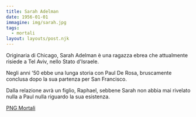 ```yaml
---
title: Sarah Adelman
date: 1956-01-01
immagine: img/sarah.jpg
tags:
  - mortali
layout: layouts/post.njk
---
```


Originaria di Chicago, Sarah Adelman è una ragazza ebrea che attualmente risiede a Tel Aviv, nello Stato d'Israele.

Negli anni '50 ebbe una lunga storia con Paul De Rosa, bruscamente conclusa dopo la sua partenza per San Francisco. 

Dalla relazione avrà un figlio, Raphael, sebbene Sarah non abbia mai rivelato nulla a Paul nulla riguardo la sua esistenza.

<a href="http://xabacadabra.com/cursed-legacy/png-mortali.html" class="button back">PNG Mortali</a> 